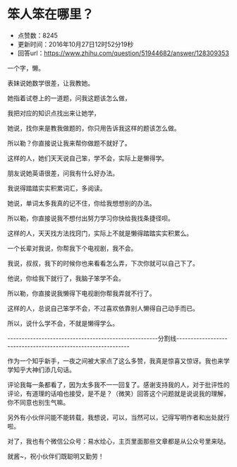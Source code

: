 # 笨人笨在哪里？
- 点赞数：8245
- 更新时间：2016年10月27日12时52分19秒
- 回答url：https://www.zhihu.com/question/51944682/answer/128309353
<body>
 <p data-pid="cIufsrLJ">一个字，懒。</p>
 <p data-pid="6x6uCs6F">表妹说她数学很差，让我教她。</p>
 <p data-pid="y7qFhiGp">她指着试卷上的一道题，问我这题该怎么做，</p>
 <p data-pid="VJRbhXgs">我把对应的知识点找出来让她学，</p>
 <p data-pid="_21EhAj6">她说，找你来是教我做题的，你只用告诉我这样的题该怎么做。</p>
 <p data-pid="_w7SRImf">所以勒？你直接说让我来帮你做题不就好了。</p>
 <p data-pid="1Ws6qyUC">这样的人，她们天天说自己笨，学不会，实际上是懒得学。</p>
 <p data-pid="QmhdxGm2">朋友说她英语很差，问我有什么好办法。</p>
 <p data-pid="RF55HIe3">我说得踏踏实实积累词汇，多阅读。</p>
 <p data-pid="AXTUGGDZ">她说，单词太多我真的记不住，你给我想想别的办法。</p>
 <p data-pid="1boGD-xA">所以勒，你直接说我不想付出努力学习你快给我找条捷径呗。</p>
 <p data-pid="yt9XiezL">这样的人，天天找方法找窍门，实际上不就是懒得踏踏实实积累么。</p>
 <p data-pid="IpCjMupc">一个长辈对我说，你帮我下个电视剧，我不会。</p>
 <p data-pid="CnpmXWkM">我说，叔叔，我下的时候你也来看看怎么弄，下次你就可以自己下了。</p>
 <p data-pid="VpJnmLfB">他说，你给我下就行了，我脑子笨学不会。</p>
 <p data-pid="goaWRAUC">所以勒，你直接说我懒得下电视剧你帮我弄就不行了。</p>
 <p data-pid="NpUJmOSu">这样的人，总说自己笨学不会，不过喜欢依靠别人懒得自己动手而已。</p>
 <p data-pid="NAgB3lqT">所以，说什么学不会，不就是懒得学么。</p>
 <p data-pid="hUk4g_gK">-----------------------------------------------------分割线-------------------------------------------------------------</p>
 <p data-pid="WRaTlqks">作为一个知乎新手，一夜之间被大家点了这么多赞，我真是惊喜又惊讶。我也来学学知乎大神们添几句话。</p>
 <p data-pid="2QjAdTga">评论我每一条都看了，因为太多我不一一回复了。感谢支持我的人，对于批评性的评论，有道理的话咱也接受，是不是？（微笑）回答这个问题就是说说我的理解，你不同意也别生气嘛。</p>
 <p data-pid="F7lWgabI">另外有小伙伴问能不能转载，我想说，可以，当然可以，记得写明作者和出处就行啦。</p>
 <p data-pid="PxbxchrL">对了，我也有个微信公众号：易水绘心，主页里面那些文章都是从公众号里来哒。</p>
 <p data-pid="AHM71KOK">就酱~，祝小伙伴们既聪明又勤劳！</p>
</body>